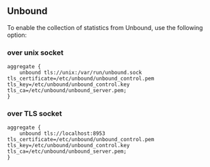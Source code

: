 ## Unbound

To enable the collection of statistics from Unbound, use the following option:
### over unix socket
```
aggregate {
    unbound tls://unix:/var/run/unbound.sock tls_certificate=/etc/unbound/unbound_control.pem tls_key=/etc/unbound/unbound_control.key tls_ca=/etc/unbound/unbound_server.pem;
}
```

### over TLS socket
```
aggregate {
    unbound tls://localhost:8953 tls_certificate=/etc/unbound/unbound_control.pem tls_key=/etc/unbound/unbound_control.key tls_ca=/etc/unbound/unbound_server.pem;
}
```
